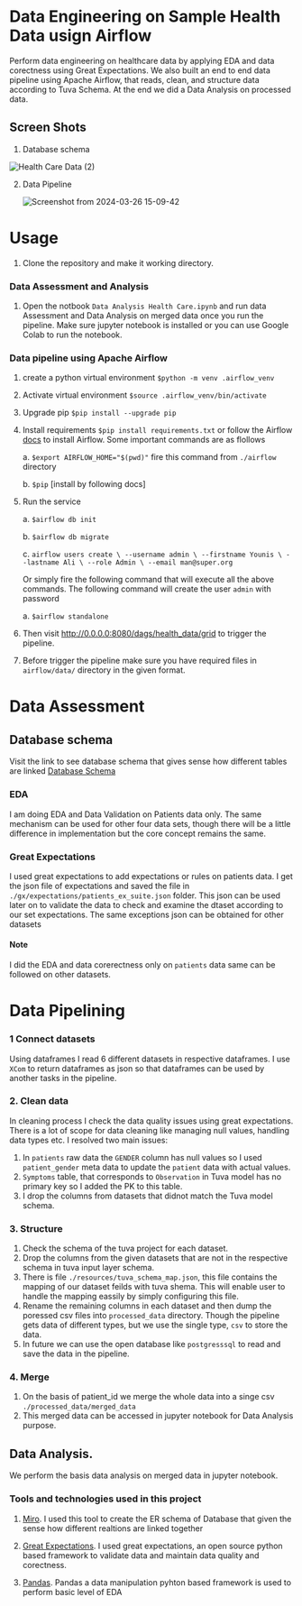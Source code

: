 
# Data Engineering on Sample Health Data usign Airflow

Perform data engineering on healthcare data by applying EDA and data corectness using Great Expectations. We also built an end to end data pipeline using Apache Airflow, that reads, clean, and structure data according to Tuva Schema. At the end we did a Data Analysis on processed data.

## Screen Shots
1. Database schema

  ![Health Care Data (2)](https://github.com/younis-ali/lupus-patients-data-pipeline/assets/32736581/f4206061-77ae-4d39-a781-505c09acd9dc)

2. Data Pipeline
   
   ![Screenshot from 2024-03-26 15-09-42](https://github.com/younis-ali/lupus-patients-data-pipeline/assets/32736581/eebd659c-6154-4588-93e1-4366bc30035b)



# Usage
1. Clone the repository and make it working directory.

### Data Assessment and Analysis

1. Open the notbook `Data Analysis Health Care.ipynb` and run data Assessment and Data Analysis on merged data once you run the pipeline. Make sure jupyter notebook is installed or you can use Google Colab to run the notebook.

### Data pipeline using Apache Airflow

1. create a python virtual environment `$python -m venv .airflow_venv` 
3. Activate virtual environment `$source .airflow_venv/bin/activate`
4. Upgrade pip `$pip install --upgrade pip`
4. Install requirements `$pip install requirements.txt` or follow the Airflow [docs](https://airflow.apache.org/docs/apache-airflow/stable/installation/index.html#using-pypi) to install Airflow. Some important commands are as flollows 

    a. `$export AIRFLOW_HOME="$(pwd)"` fire this command from `./airflow` directory

    b. `$pip` [install by following docs]
   
5. Run the service
   
    a. `$airflow db init`
    
    b. `$airflow db migrate`
    
    c. `airflow users create \
    --username admin \
    --firstname Younis \
    --lastname Ali \
    --role Admin \
    --email man@super.org`

   Or simply fire the following command that will execute all the above commands. The following command will create the user `admin` with password
   
    a. `$airflow standalone`

7. Then visit http://0.0.0.0:8080/dags/health_data/grid to trigger the pipeline.

8. Before trigger the pipeline make sure you have required files in `airflow/data/` directory in the given format.
# Data Assessment
## Database schema
Visit the link to see database schema that gives sense how different tables are linked [Database Schema](https://miro.com/app/board/uXjVKe8-jzA=/?share_link_id=25922620625)

### EDA

I am doing EDA and Data Validation on Patients data only. The same mechanism can be used  for other four data sets, though there will be a little difference in implementation but the core concept remains the same.

### Great Expectations
    
I used great expectations to add expectations or rules on patients data. I get the json file of expectations and saved the file in `./gx/expectations/patients_ex_suite.json` folder. This json can be used later on to validate the data to check and examine the dtaset according to our set expectations. The same exceptions json can be obtained for other datasets

#### Note 

I did the EDA and data corerectness only on `patients` data same can be followed on other datasets.


# Data Pipelining

### 1 Connect datasets

Using dataframes I read 6 different datasets in respective dataframes. I use `XCom` to return dataframes as json so that dataframes can be used by another tasks in the pipeline.

### 2. Clean data

In cleaning process I check the data quality issues using great expectations. There is a lot of scope for data cleaning like managing null values, handling data types etc. I resolved two main issues:

1.  In `patients` raw data the `GENDER` column has null values so I used `patient_gender` meta data to update the `patient` data with actual values.
2. `Symptoms` table, that corresponds to `Observation` in Tuva model has no primary key so I added the PK to this table.
3. I drop the columns from datasets that didnot match the Tuva model schema.

### 3. Structure
1. Check the schema of the tuva project for each dataset.
2. Drop the columns from the given datasets that are not in the respective schema in tuva input layer schema.
3. There is file `./resources/tuva_schema_map.json`, this file contains the mapping of our dataset feilds with tuva shema. This will enable user to handle the mapping eassily by simply configuring this file.
4. Rename the remaining columns in each dataset and then dump the poressed csv files into `processed_data` directory. Though the pipeline gets data of different types, but we use the single type, `csv` to store the data.
5. In future we can use the open database like `postgresssql` to read and save the data in the pipeline.

### 4. Merge
1. On the basis of patient_id we merge the whole data into a singe csv `./processed_data/merged_data`
3. This merged data can be accessed in jupyter notebook for Data Analysis purpose.

## Data Analysis.
We perform the basis data analysis on merged data in jupyter notebook.
   
### Tools and technologies used in this project
1. [Miro](https://miro.com/). I used this tool to create the ER schema of Database that given the sense how different realtions are linked together

2. [Great Expectations](https://legacy.docs.greatexpectations.io/en/latest/). I used great expectations, an open source python based framework to validate data and maintain data quality and corectness.

3. [Pandas](https://pandas.pydata.org/). Pandas a data manipulation pyhton based framework is used to perform basic level of EDA
